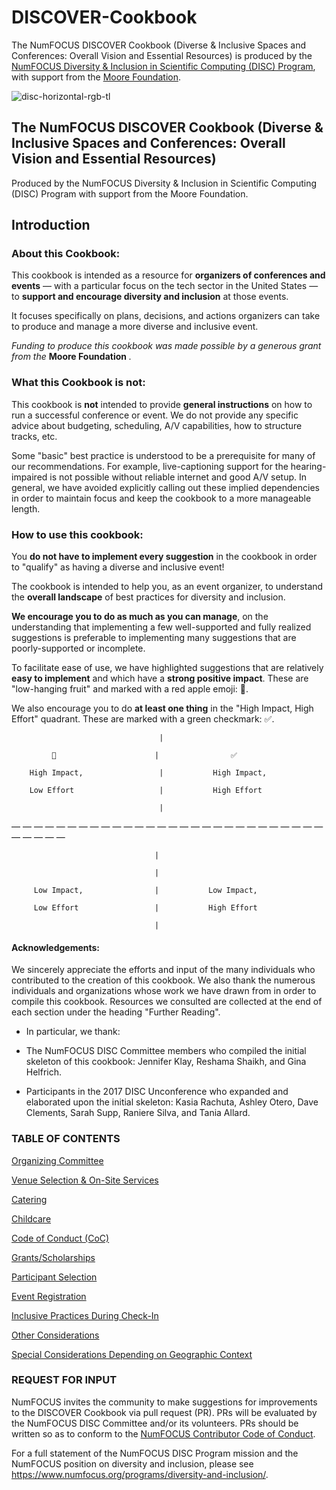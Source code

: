 # DISCOVER-Cookbook
The NumFOCUS DISCOVER Cookbook (Diverse & Inclusive Spaces and Conferences: Overall Vision and Essential Resources) is produced by the [NumFOCUS Diversity &amp; Inclusion in Scientific Computing (DISC) Program](https://www.numfocus.org/programs/diversity-and-inclusion/), with support from the [Moore Foundation](https://www.moore.org/).

![disc-horizontal-rgb-tl](https://user-images.githubusercontent.com/7980466/34578828-09c97342-f14c-11e7-85b5-35b49567bef4.png)

## The NumFOCUS DISCOVER Cookbook (Diverse & Inclusive Spaces and Conferences: Overall Vision and Essential Resources)

Produced by the NumFOCUS Diversity &amp; Inclusion in Scientific Computing (DISC) Program with support from the Moore Foundation.

## Introduction

### About this Cookbook:

This cookbook is intended as a resource for **organizers of conferences and events** — with a particular focus on the tech sector in the United States — to **support and encourage diversity and inclusion** at those events.

It focuses specifically on plans, decisions, and actions organizers can take to produce and manage a more diverse and inclusive event.

_Funding to produce this cookbook was made possible by a generous grant from the_ **Moore Foundation** _._

### What this Cookbook is not:

This cookbook is **not** intended to provide **general instructions** on how to run a successful conference or event. We do not provide any specific advice about budgeting, scheduling, A/V capabilities, how to structure tracks, etc.

Some &quot;basic&quot; best practice is understood to be a prerequisite for many of our recommendations. For example, live-captioning support for the hearing-impaired is not possible without reliable internet and good A/V setup. In general, we have avoided explicitly calling out these implied dependencies in order to maintain focus and keep the cookbook to a more manageable length.

### How to use this cookbook:

You **do not have to implement every suggestion** in the cookbook in order to &quot;qualify&quot; as having a diverse and inclusive event!

The cookbook is intended to help you, as an event organizer, to understand the **overall landscape** of best practices for diversity and inclusion.

**We encourage you to do as much as you can manage**, on the understanding that implementing a few well-supported and fully realized suggestions is preferable to implementing many suggestions that are poorly-supported or incomplete.

To facilitate ease of use, we have highlighted suggestions that are relatively **easy to implement** and which have a **strong positive impact**. These are &quot;low-hanging fruit&quot; and marked with a red apple emoji: 🍎.

We also encourage you to do **at least one thing** in the &quot;High Impact, High Effort&quot; quadrant. These are marked with a green checkmark: ✅.

                                     |

             🍎                      |                ✅

        High Impact,                 |           High Impact,

        Low Effort                   |           High Effort

                                     |

— — — — — — — — — — — — — — — — — — — — — — — — — — — — — — — — —

                                    |

                                    |

         Low Impact,                |           Low Impact,

         Low Effort                 |           High Effort

                                    |

#### Acknowledgements:

We sincerely appreciate the efforts and input of the many individuals who contributed to the creation of this cookbook. We also thank the numerous individuals and organizations whose work we have drawn from in order to compile this cookbook. Resources we consulted are collected at the end of each section under the heading &quot;Further Reading&quot;.

- In particular, we thank: 

- The NumFOCUS DISC Committee members who compiled the initial skeleton of this cookbook: Jennifer Klay, Reshama Shaikh, and Gina Helfrich.

- Participants in the 2017 DISC Unconference who expanded and elaborated upon the initial skeleton: Kasia Rachuta, Ashley Otero, Dave Clements, Sarah Supp, Raniere Silva, and Tania Allard.

### TABLE OF CONTENTS

[Organizing Committee](https://github.com/numfocus/DISCOVER-Cookbook/blob/master/organizing-committee.md)

[Venue Selection &amp; On-Site Services](https://github.com/numfocus/DISCOVER-Cookbook/blob/master/venue-selection.md)

[Catering](https://github.com/numfocus/DISCOVER-Cookbook/blob/master/catering.md)

[Childcare](https://github.com/numfocus/DISCOVER-Cookbook/blob/master/childcare.md)

[Code of Conduct (CoC)](https://github.com/numfocus/DISCOVER-Cookbook/blob/master/code-of-conduct.md)

[Grants/Scholarships](https://github.com/numfocus/DISCOVER-Cookbook/blob/master/grants_scholarships.md)

[Participant Selection](https://github.com/numfocus/DISCOVER-Cookbook/blob/master/participant-selection.md)

[Event Registration](https://github.com/numfocus/DISCOVER-Cookbook/blob/master/event_registration.md)

[Inclusive Practices During Check-In](https://github.com/numfocus/DISCOVER-Cookbook/blob/master/inclusive_practices_during_checkin.md)

[Other Considerations](https://github.com/numfocus/DISCOVER-Cookbook/blob/master/other-considerations.md)

[Special Considerations Depending on Geographic Context](https://github.com/numfocus/DISCOVER-Cookbook/blob/master/special-considerations.md)



### REQUEST FOR INPUT

NumFOCUS invites the community to make suggestions for improvements to the DISCOVER Cookbook via pull request (PR). PRs will be evaluated by the NumFOCUS DISC Committee and/or its volunteers. PRs should be written so as to conform to the [NumFOCUS Contributor Code of Conduct](https://www.numfocus.org/about/code-of-conduct/).

For a full statement of the NumFOCUS DISC Program mission and the NumFOCUS position on diversity and inclusion, please see https://www.numfocus.org/programs/diversity-and-inclusion/.
